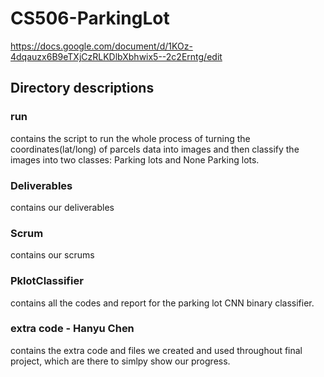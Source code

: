 # CS506-ParkingLot

https://docs.google.com/document/d/1KOz-4dqauzx6B9eTXjCzRLKDlbXbhwix5--2c2Erntg/edit



## Directory descriptions


### run

contains the script to run the whole process of turning the coordinates(lat/long) of parcels data into images and then classify the images into two classes: Parking lots and None Parking lots.

### Deliverables

contains our deliverables

### Scrum

contains our scrums

### PklotClassifier 

contains all the codes and report for the parking lot CNN binary classifier. 

### extra code - Hanyu Chen

contains the extra code and files we created and used throughout final project, which are there to simlpy show our progress.

